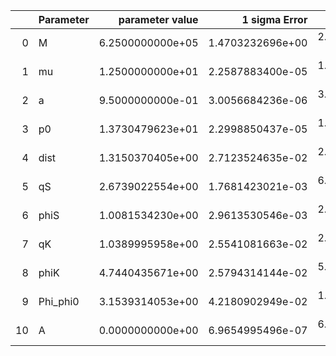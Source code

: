 |    | Parameter   |   parameter value |    1 sigma Error |   Relative Error |              SNR |
|---:|:------------|------------------:|-----------------:|-----------------:|-----------------:|
|  0 | M           |  6.2500000000e+05 | 1.4703232696e+00 | 2.3525172314e-06 | 1.0414149018e+02 |
|  1 | mu          |  1.2500000000e+01 | 2.2587883400e-05 | 1.8070306720e-06 | 1.0414149018e+02 |
|  2 | a           |  9.5000000000e-01 | 3.0056684236e-06 | 3.1638614985e-06 | 1.0414149018e+02 |
|  3 | p0          |  1.3730479623e+01 | 2.2998850437e-05 | 1.6750216357e-06 | 1.0414149018e+02 |
|  4 | dist        |  1.3150370405e+00 | 2.7123524635e-02 | 2.0625673498e-02 | 1.0414149018e+02 |
|  5 | qS          |  2.6739022554e+00 | 1.7681423021e-03 | 6.6125913860e-04 | 1.0414149018e+02 |
|  6 | phiS        |  1.0081534230e+00 | 2.9613530546e-03 | 2.9374031640e-03 | 1.0414149018e+02 |
|  7 | qK          |  1.0389995958e+00 | 2.5541081663e-02 | 2.4582378826e-02 | 1.0414149018e+02 |
|  8 | phiK        |  4.7440435671e+00 | 2.5794314144e-02 | 5.4372000972e-03 | 1.0414149018e+02 |
|  9 | Phi_phi0    |  3.1539314053e+00 | 4.2180902949e-02 | 1.3374071128e-02 | 1.0414149018e+02 |
| 10 | A           |  0.0000000000e+00 | 6.9654995496e-07 | 6.9654995496e-07 | 1.0414149018e+02 |
